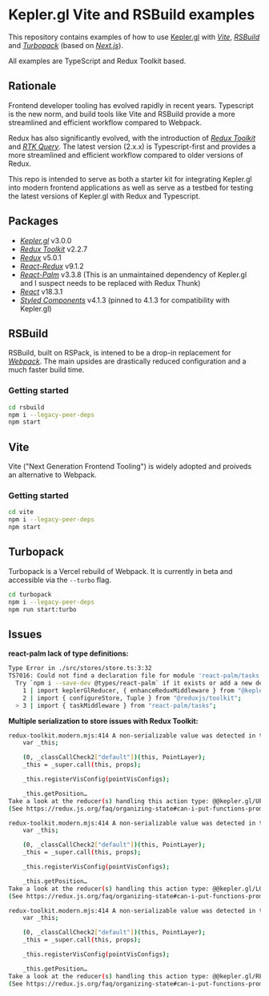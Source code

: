 # Kepler.gl Vite and RSBuild examples

This repository contains examples of how to use [Kepler.gl](https://github.com/keplergl/kepler.gl) with [_Vite_](https://vitejs.dev/), [_RSBuild_](https://rsbuild.dev/) and [_Turbopack_](https://turbo.build/) (based on [_Next.js_](https://nextjs.org/)).

All examples are TypeScript and Redux Toolkit based.

## Rationale

Frontend developer tooling has evolved rapidly in recent years. Typescript is the new norm, and build tools like Vite and RSBuild provide a more streamlined and efficient workflow compared to Webpack.

Redux has also significantly evolved, with the introduction of [_Redux Toolkit_](https://redux-toolkit.js.org/) and [_RTK Query_](https://redux-toolkit.js.org/rtk-query/overview). The latest version (2.x.x) is Typescript-first and provides a more streamlined and efficient workflow compared to older versions of Redux.

This repo is intended to serve as both a starter kit for integrating Kepler.gl into modern frontend applications as well as serve as a testbed for testing the latest versions of Kepler.gl with Redux and Typescript.

## Packages

- [_Kepler.gl_](https://github.com/keplergl/kepler.gl) v3.0.0
- [_Redux Toolkit_](https://redux-toolkit.js.org/) v2.2.7
- [_Redux_](https://redux.js.org/) v5.0.1
- [_React-Redux_](https://react-redux.js.org/) v9.1.2
- [_React-Palm_](https://github.com/btford/react-palm) v3.3.8 (This is an unmaintained dependency of Kepler.gl and I suspect needs to be replaced with Redux Thunk)
- [_React_](https://reactjs.org/) v18.3.1
- [_Styled Components_](https://styled-components.com/) v4.1.3 (pinned to 4.1.3 for compatibility with Kepler.gl)

## RSBuild

RSBuild, built on RSPack, is intened to be a drop-in replacement for [_Webpack_](https://webpack.js.org/). The main upsides are drastically reduced configuration and a much faster build time.

### Getting started

```bash
cd rsbuild
npm i --legacy-peer-deps
npm start
```

## Vite

Vite ("Next Generation Frontend Tooling") is widely adopted and proiveds an alternative to Webpack.

### Getting started

```bash
cd vite
npm i --legacy-peer-deps
npm start
```

## Turbopack

Turbopack is a Vercel rebuild of Webpack. It is currently in beta and accessible via the `--turbo` flag.

```bash
cd turbopack
npm i --legacy-peer-deps
npm run start:turbo
```

## Issues

**react-palm lack of type definitions:**

```sh
Type Error in ./src/stores/store.ts:3:32
TS7016: Could not find a declaration file for module 'react-palm/tasks'. '.../repo/rsbuild/node_modules/react-palm/tasks/index.js' implicitly has an 'any' type.
  Try `npm i --save-dev @types/react-palm` if it exists or add a new declaration (.d.ts) file containing `declare module 'react-palm/tasks';`
    1 | import keplerGlReducer, { enhanceReduxMiddleware } from "@kepler.gl/reducers";
    2 | import { configureStore, Tuple } from "@reduxjs/toolkit";
  > 3 | import { taskMiddleware } from "react-palm/tasks";
```

**Multiple serialization to store issues with Redux Toolkit:**

```sh
redux-toolkit.modern.mjs:414 A non-serializable value was detected in the state, in the path: `keplerGl.KeplerGl RSBuild.visState.layerClasses.point`. Value: ƒ PointLayer(props) {
    var _this;

    (0, _classCallCheck2["default"])(this, PointLayer);
    _this = _super.call(this, props);

    _this.registerVisConfig(pointVisConfigs);

    _this.getPosition…
Take a look at the reducer(s) handling this action type: @@kepler.gl/UPDATE_MAP.
(See https://redux.js.org/faq/organizing-state#can-i-put-functions-promises-or-other-non-serializable-items-in-my-store-state)
```

```sh
redux-toolkit.modern.mjs:414 A non-serializable value was detected in the state, in the path: `keplerGl.KeplerGl RSBuild.visState.layerClasses.point`. Value: ƒ PointLayer(props) {
    var _this;

    (0, _classCallCheck2["default"])(this, PointLayer);
    _this = _super.call(this, props);

    _this.registerVisConfig(pointVisConfigs);

    _this.getPosition…
Take a look at the reducer(s) handling this action type: @@kepler.gl/LOAD_MAP_STYLES.
(See https://redux.js.org/faq/organizing-state#can-i-put-functions-promises-or-other-non-serializable-items-in-my-store-state)
```

```sh
redux-toolkit.modern.mjs:414 A non-serializable value was detected in the state, in the path: `keplerGl.KeplerGl RSBuild.visState.layerClasses.point`. Value: ƒ PointLayer(props) {
    var _this;

    (0, _classCallCheck2["default"])(this, PointLayer);
    _this = _super.call(this, props);

    _this.registerVisConfig(pointVisConfigs);

    _this.getPosition…
Take a look at the reducer(s) handling this action type: @@kepler.gl/REGISTER_ENTRY.
(See https://redux.js.org/faq/organizing-state#can-i-put-functions-promises-or-other-non-serializable-items-in-my-store-state)
```
